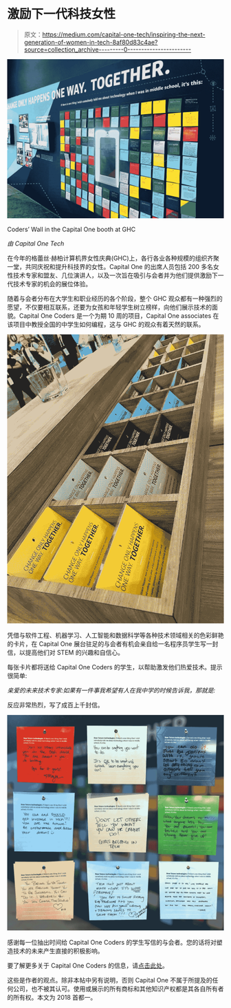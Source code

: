 # 激励下一代科技女性

> 原文：<https://medium.com/capital-one-tech/inspiring-the-next-generation-of-women-in-tech-8af80d83c4ae?source=collection_archive---------0----------------------->

![](img/cb3b86d9bfcd817f50b5b9cc8d607626.png)

Coders’ Wall in the Capital One booth at GHC

*由 Capital One Tech*

在今年的格蕾丝·赫柏计算机界女性庆典(GHC)上，各行各业各种规模的组织齐聚一堂，共同庆祝和提升科技界的女性。Capital One 的出席人员包括 200 多名女性技术专家和盟友、几位演讲人，以及一次旨在吸引与会者并为他们提供激励下一代技术专家的机会的展位体验。

随着与会者分布在大学生和职业经历的各个阶段，整个 GHC 观众都有一种强烈的愿望，不仅要相互联系，还要为女孩和年轻学生树立榜样，向他们展示技术的面貌。Capital One Coders 是一个为期 10 周的项目，Capital One associates 在该项目中教授全国的中学生如何编程，这与 GHC 的观众有着天然的联系。

![](img/06bb4dc4ec0c44668a2f39b2fc51413a.png)

凭借与软件工程、机器学习、人工智能和数据科学等各种技术领域相关的色彩鲜艳的卡片，在 Capital One 展台驻足的与会者有机会亲自给一名程序员学生写一封信，以提高他们对 STEM 的兴趣和自信心。

每张卡片都将送给 Capital One Coders 的学生，以帮助激发他们热爱技术。提示很简单:

*亲爱的未来技术专家:如果有一件事我希望有人在我中学的时候告诉我，那就是:*

反应非常热烈，写了成百上千封信。

![](img/df5bb2feba77f70b40ff46a093de7299.png)

感谢每一位抽出时间给 Capital One Coders 的学生写信的与会者。您的话将对塑造技术的未来产生直接的积极影响。

要了解更多关于 Capital One Coders 的信息，请[点击此处](http://coders.capitalone.com/)。

这些是作者的观点。除非本帖中另有说明，否则 Capital One 不属于所提及的任何公司，也不被其认可。使用或展示的所有商标和其他知识产权都是其各自所有者的所有权。本文为 2018 首都一。